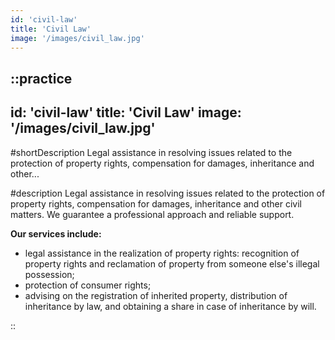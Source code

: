 ```yaml
---
id: 'civil-law'
title: 'Civil Law'
image: '/images/civil_law.jpg'
---
```

::practice
---
id: 'civil-law'
title: 'Civil Law'
image: '/images/civil_law.jpg'
---

#shortDescription
Legal assistance in resolving issues related to the protection of property rights, compensation for damages, inheritance and other...

#description
Legal assistance in resolving issues related to the protection of property rights, compensation for damages, inheritance and other civil matters. We guarantee a professional approach and reliable support.

**Our services include:**
- legal assistance in the realization of property rights: recognition of property rights and reclamation of property from someone else's illegal possession;
- protection of consumer rights;
- advising on the registration of inherited property, distribution of inheritance by law, and obtaining a share in case of inheritance by will.

::

